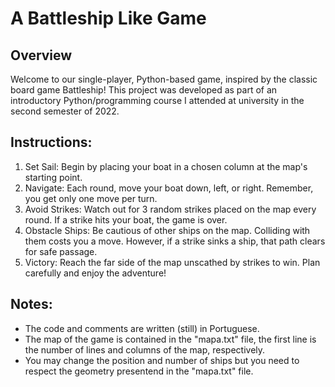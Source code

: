 # A Battleship Like Game


## Overview 
Welcome to our single-player, Python-based game, inspired by the classic board game Battleship! This project was developed as part of an introductory Python/programming course I attended at university in the second semester of 2022.

## Instructions:
   1. Set Sail: Begin by placing your boat in a chosen column at the map's starting point.
   2. Navigate: Each round, move your boat down, left, or right. Remember, you get only one move per turn.
   3. Avoid Strikes: Watch out for 3 random strikes placed on the map every round. If a strike hits your boat, the game is over.
   4. Obstacle Ships: Be cautious of other ships on the map. Colliding with them costs you a move. However, if a strike sinks a ship, that path clears for safe passage.
   5. Victory: Reach the far side of the map unscathed by strikes to win. Plan carefully and enjoy the adventure!

## Notes:
* The code and comments are written (still) in Portuguese.
* The map of the game is contained in the "mapa.txt" file, the first line is the number of lines and columns of the map, respectively.
* You may change the position and number of ships but you need to respect the geometry presentend in the "mapa.txt" file.
